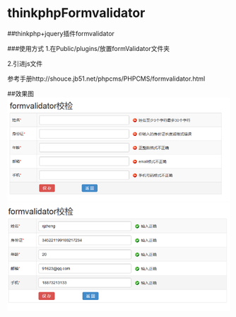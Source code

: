 # thinkphpFormvalidator
##thinkphp+jquery插件formvalidator

###使用方式
1.在Public/plugins/放置formValidator文件夹

2.引进js文件  
<script src="__PUBLIC__/js/jquery.min.js"></script>  
<script src="__PUBLIC__/plugins/formValidator/formValidator-4.1.3.js"></script>

参考手册http://shouce.jb51.net/phpcms/PHPCMS/formvalidator.html

##效果图
![res1](/img/res1.png)
![res2](/img/res2.png)
